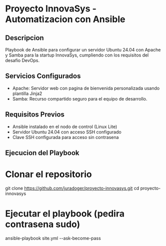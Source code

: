 # Proyecto InnovaSys - Automatizacion con Ansible
## Descripcion
Playbook de Ansible para configurar un servidor Ubuntu 24.04 con Apache y Samba para la startup InnovaSys, cumpliendo con los requisitos del desafio DevOps.
## Servicios Configurados
- Apache: Servidor web con pagina de bienvenida personalizada usando plantilla Jinja2
- Samba: Recurso compartido seguro para el equipo de desarrollo.
## Requisitos Previos
- Ansible instalado en el nodo de control (Linux Lite)
- Servidor Ubuntu 24.04 con acceso SSH configurado 
- Clave SSH configurada para acceso sin contrasena
## Ejecucion del Playbook
# Clonar el repositorio
git clone https://github.com/juradoger/proyecto-innovasys.git
cd proyecto-innovasys
# Ejecutar el playbook (pedira contrasena sudo)
ansible-playbook site.yml --ask-become-pass
